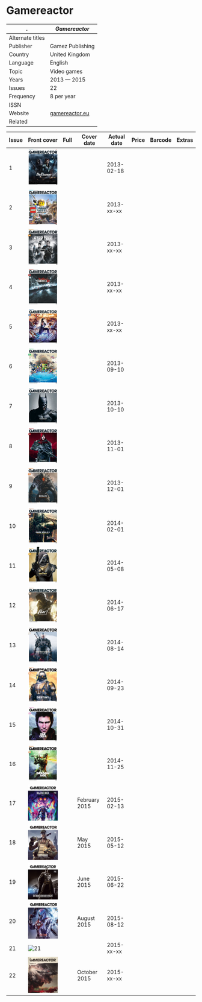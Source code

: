 # Gamereactor

. | _Gamereactor_
--- | ---
Alternate titles | 
Publisher | Gamez Publishing
Country | United Kingdom
Language | English
Topic | Video games
Years | 2013 &mdash; 2015
Issues | 22
Frequency | 8 per year
ISSN | 
Website | [gamereactor.eu][web]
Related | 

Issue | Front&nbsp;cover | Full | Cover date | Actual date | Price | Barcode | Extras
----- | ---------------- | ---- | ---------- | ----------- | ----- | ------- | ------
1|![1](gamereactor/01.png)|||2013-02-18|||
2|![2](gamereactor/02.png)|||2013-xx-xx|||
3|![3](gamereactor/03.png)|||2013-xx-xx|||
4|![4](gamereactor/04.png)|||2013-xx-xx|||
5|![5](gamereactor/05.png)|||2013-xx-xx|||
6|![6](gamereactor/06.png)|||2013-09-10|||
7|![7](gamereactor/07.png)|||2013-10-10|||
8|![8](gamereactor/08.png)|||2013-11-01|||
9|![9](gamereactor/09.png)|||2013-12-01|||
10|![10](gamereactor/10.png)|||2014-02-01|||
11|![11](gamereactor/11.png)|||2014-05-08|||
12|![12](gamereactor/12.png)|||2014-06-17|||
13|![13](gamereactor/13.png)|||2014-08-14|||
14|![14](gamereactor/14.png)|||2014-09-23|||
15|![15](gamereactor/15.png)|||2014-10-31|||
16|![16](gamereactor/16.png)|||2014-11-25|||
17|![17](gamereactor/17.png)||February 2015|2015-02-13|||
18|![18](gamereactor/18.png)||May 2015|2015-05-12|||
19|![19](gamereactor/19.png)||June 2015|2015-06-22|||
20|![20](gamereactor/20.png)||August 2015|2015-08-12|||
21|![21](gamereactor/21.png)|||2015-xx-xx|||
22|![22](gamereactor/22.png)||October 2015|2015-xx-xx|||

[web]: https://web.archive.org/web/20130527155206/http://www.gamereactor.eu/
